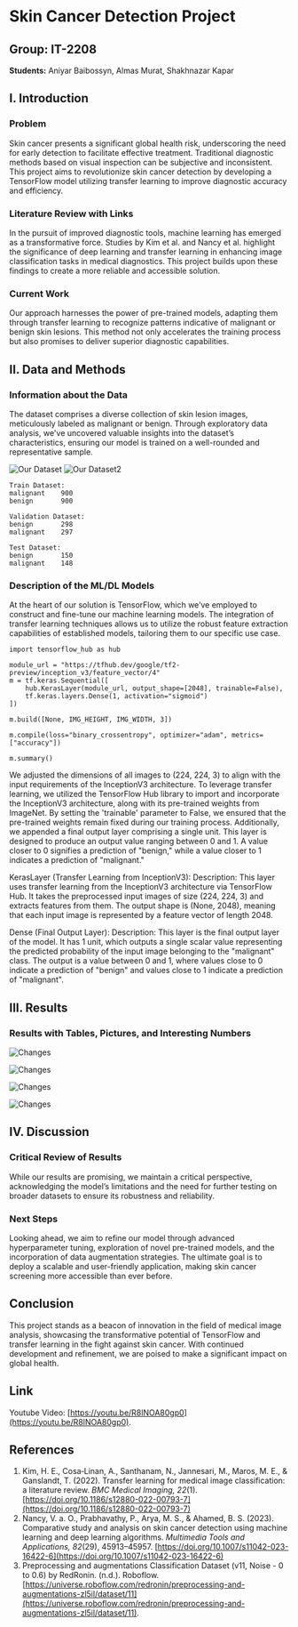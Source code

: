 # Skin Cancer Detection Project

## Group: IT-2208
**Students:** Aniyar Baibossyn, Almas Murat, Shakhnazar Kapar  

## I. Introduction

### Problem
Skin cancer presents a significant global health risk, underscoring the need for early detection to facilitate effective treatment. Traditional diagnostic methods based on visual inspection can be subjective and inconsistent. This project aims to revolutionize skin cancer detection by developing a TensorFlow model utilizing transfer learning to improve diagnostic accuracy and efficiency.

### Literature Review with Links
In the pursuit of improved diagnostic tools, machine learning has emerged as a transformative force. Studies by Kim et al. and Nancy et al. highlight the significance of deep learning and transfer learning in enhancing image classification tasks in medical diagnostics. This project builds upon these findings to create a more reliable and accessible solution.

### Current Work
Our approach harnesses the power of pre-trained models, adapting them through transfer learning to recognize patterns indicative of malignant or benign skin lesions. This method not only accelerates the training process but also promises to deliver superior diagnostic capabilities.

## II. Data and Methods

### Information about the Data
The dataset comprises a diverse collection of skin lesion images, meticulously labeled as malignant or benign. Through exploratory data analysis, we've uncovered valuable insights into the dataset’s characteristics, ensuring our model is trained on a well-rounded and representative sample.

![Our Dataset](https://github.com/Aniyear/FINAL/blob/main/images/1.jpg)
![Our Dataset2](https://github.com/Aniyear/FINAL/blob/main/images/2.jpg)
```
Train Dataset:
malignant    900
benign       900

Validation Dataset:
benign       298
malignant    297

Test Dataset:
benign       150
malignant    148

```


### Description of the ML/DL Models
At the heart of our solution is TensorFlow, which we’ve employed to construct and fine-tune our machine learning models. The integration of transfer learning techniques allows us to utilize the robust feature extraction capabilities of established models, tailoring them to our specific use case.
```
import tensorflow_hub as hub

module_url = "https://tfhub.dev/google/tf2-preview/inception_v3/feature_vector/4"
m = tf.keras.Sequential([
    hub.KerasLayer(module_url, output_shape=[2048], trainable=False),
    tf.keras.layers.Dense(1, activation="sigmoid")
])

m.build([None, IMG_HEIGHT, IMG_WIDTH, 3])

m.compile(loss="binary_crossentropy", optimizer="adam", metrics=["accuracy"])

m.summary()
```
We adjusted the dimensions of all images to (224, 224, 3) to align with the input requirements of the InceptionV3 architecture. To leverage transfer learning, we utilized the TensorFlow Hub library to import and incorporate the InceptionV3 architecture, along with its pre-trained weights from ImageNet. By setting the 'trainable' parameter to False, we ensured that the pre-trained weights remain fixed during our training process. Additionally, we appended a final output layer comprising a single unit. This layer is designed to produce an output value ranging between 0 and 1. A value closer to 0 signifies a prediction of "benign," while a value closer to 1 indicates a prediction of "malignant."

KerasLayer (Transfer Learning from InceptionV3):
Description: This layer uses transfer learning from the InceptionV3 architecture via TensorFlow Hub. It takes the preprocessed input images of size (224, 224, 3) and extracts features from them. The output shape is (None, 2048), meaning that each input image is represented by a feature vector of length 2048.

Dense (Final Output Layer):
Description: This layer is the final output layer of the model. It has 1 unit, which outputs a single scalar value representing the predicted probability of the input image belonging to the "malignant" class. The output is a value between 0 and 1, where values close to 0 indicate a prediction of "benign" and values close to 1 indicate a prediction of "malignant".

## III. Results

### Results with Tables, Pictures, and Interesting Numbers
![Changes](https://github.com/Aniyear/FINAL/blob/main/images/3.jpg)

![Changes](https://github.com/Aniyear/FINAL/blob/main/images/4.jpg)

![Changes](https://github.com/Aniyear/FINAL/blob/main/images/5.jpg)

![Changes](https://github.com/Aniyear/FINAL/blob/main/images/6.jpg)

## IV. Discussion

### Critical Review of Results
While our results are promising, we maintain a critical perspective, acknowledging the model’s limitations and the need for further testing on broader datasets to ensure its robustness and reliability.

### Next Steps
Looking ahead, we aim to refine our model through advanced hyperparameter tuning, exploration of novel pre-trained models, and the incorporation of data augmentation strategies. The ultimate goal is to deploy a scalable and user-friendly application, making skin cancer screening more accessible than ever before.

## Conclusion

This project stands as a beacon of innovation in the field of medical image analysis, showcasing the transformative potential of TensorFlow and transfer learning in the fight against skin cancer. With continued development and refinement, we are poised to make a significant impact on global health.

## Link
Youtube Video: [https://youtu.be/R8lNOA80gp0](https://youtu.be/R8lNOA80gp0). 

## References

1. Kim, H. E., Cosa‐Linan, A., Santhanam, N., Jannesari, M., Maros, M. E., & Ganslandt, T. (2022). Transfer learning for medical image classification: a literature review. *BMC Medical Imaging, 22*(1). [https://doi.org/10.1186/s12880-022-00793-7](https://doi.org/10.1186/s12880-022-00793-7)
2. Nancy, V. a. O., Prabhavathy, P., Arya, M. S., & Ahamed, B. S. (2023). Comparative study and analysis on skin cancer detection using machine learning and deep learning algorithms. *Multimedia Tools and Applications, 82*(29), 45913–45957. [https://doi.org/10.1007/s11042-023-16422-6](https://doi.org/10.1007/s11042-023-16422-6)
3. Preprocessing and augmentations Classification Dataset (v11, Noise - 0 to 0.6) by RedRonin. (n.d.). Roboflow. [https://universe.roboflow.com/redronin/preprocessing-and-augmentations-zl5il/dataset/11](https://universe.roboflow.com/redronin/preprocessing-and-augmentations-zl5il/dataset/11).
